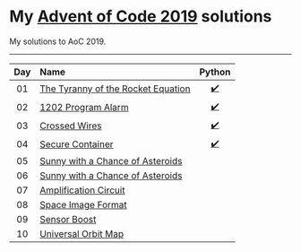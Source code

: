 # My [Advent of Code 2019](http://adventofcode.com/2019) solutions
My solutions to AoC 2019.

---

| Day     | Name                                                    | Python                         | 
|:-------:|:--------------------------------------------------------|:------------------------------:|
| 01      | [The Tyranny of the Rocket Equation][day01]             | [:heavy_check_mark:][py01]     |                               
| 02      | [1202 Program Alarm][day02]                             | [:heavy_check_mark:][py02]     |                              
| 03      | [Crossed Wires][day03]                                  | [:heavy_check_mark:][py03]     |                             
| 04      | [Secure Container][day04]                               | [:heavy_check_mark:][py04]     |                        
| 05      | [Sunny with a Chance of Asteroids][day05]               |      |                            
| 06      | [Sunny with a Chance of Asteroids][day05]               |      |                            
| 07      | [Amplification Circuit][day07]               |      |                            
| 08      | [Space Image Format][day05]               |      |                            
| 09      | [Sensor Boost][day05]               |      |                            
| 10      | [Universal Orbit Map][day05]               |      |                             



[day01]: https://adventofcode.com/2019/day/1
[day02]: https://adventofcode.com/2019/day/2
[day03]: https://adventofcode.com/2019/day/3
[day04]: https://adventofcode.com/2019/day/4
[day05]: https://adventofcode.com/2019/day/5
[day06]: https://adventofcode.com/2019/day/6
[day07]: https://adventofcode.com/2019/day/7
[day08]: https://adventofcode.com/2019/day/8
[day09]: https://adventofcode.com/2019/day/9
[day10]: https://adventofcode.com/2019/day/10
[day11]: https://adventofcode.com/2019/day/11
[day12]: https://adventofcode.com/2019/day/12
[day13]: https://adventofcode.com/2019/day/13
[day14]: https://adventofcode.com/2019/day/14
[day15]: https://adventofcode.com/2019/day/15
[day16]: https://adventofcode.com/2019/day/16
[day17]: https://adventofcode.com/2019/day/17
[day18]: https://adventofcode.com/2019/day/18
[day19]: https://adventofcode.com/2019/day/19
[day20]: https://adventofcode.com/2019/day/20
[day21]: https://adventofcode.com/2019/day/21
[day22]: https://adventofcode.com/2019/day/22
[day23]: https://adventofcode.com/2019/day/23
[day24]: https://adventofcode.com/2019/day/24
[day25]: https://adventofcode.com/2019/day/25


[py01]: ./Python/Day_1/day_1.py
[py02]: ./Python/Day_2/day_2.py
[py03]: ./Python/Day_3/day_3.py
[py04]: ./Python/Day_4/day_4.py
[py05]: ./Python/Day_5/day_5.py
[py06]: ./Python/Day_6/day_6.py
[py07]: ./Python/Day_7/day_7.py
[py08]: ./Python/Day_8/day_8.py
[py09]: ./Python/Day_9/day_9.py
[py10]: ./Python/Day_10/day_10.py
